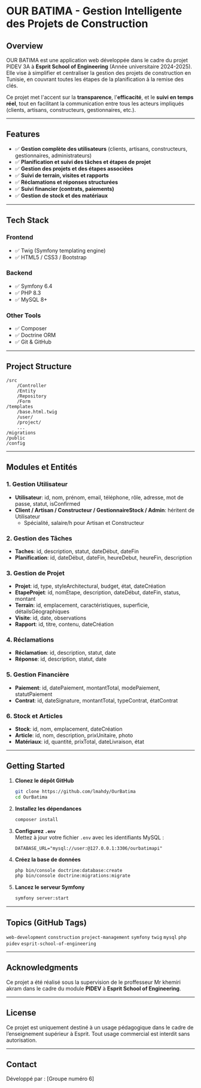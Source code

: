 # OUR BATIMA - Gestion Intelligente des Projets de Construction

## Overview

OUR BATIMA est une application web développée dans le cadre du projet PIDEV 3A à **Esprit School of Engineering** (Année universitaire 2024-2025).  
Elle vise à simplifier et centraliser la gestion des projets de construction en Tunisie, en couvrant toutes les étapes de la planification à la remise des clés.

Ce projet met l'accent sur la **transparence**, l'**efficacité**, et le **suivi en temps réel**, tout en facilitant la communication entre tous les acteurs impliqués (clients, artisans, constructeurs, gestionnaires, etc.).

---

## Features

- ✅ **Gestion complète des utilisateurs** (clients, artisans, constructeurs, gestionnaires, administrateurs)
- ✅ **Planification et suivi des tâches et étapes de projet**
- ✅ **Gestion des projets et des étapes associées**
- ✅ **Suivi de terrain, visites et rapports**
- ✅ **Réclamations et réponses structurées**
- ✅ **Suivi financier (contrats, paiements)**
- ✅ **Gestion de stock et des matériaux**

---

## Tech Stack

### Frontend
- ✅ Twig (Symfony templating engine)
- ✅ HTML5 / CSS3 / Bootstrap

### Backend
- ✅ Symfony 6.4
- ✅ PHP 8.3
- ✅ MySQL 8+

### Other Tools
- ✅ Composer
- ✅ Doctrine ORM
- ✅ Git & GitHub

---

## Project Structure

```
/src
    /Controller
    /Entity
    /Repository
    /Form
/templates
    /base.html.twig
    /user/
    /project/
    ...
/migrations
/public
/config
```

---

## Modules et Entités

### 1. Gestion Utilisateur
- **Utilisateur**: id, nom, prénom, email, téléphone, rôle, adresse, mot de passe, statut, isConfirmed
- **Client / Artisan / Constructeur / GestionnaireStock / Admin**: héritent de Utilisateur
  - Spécialité, salaire/h pour Artisan et Constructeur

### 2. Gestion des Tâches
- **Taches**: id, description, statut, dateDébut, dateFin  
- **Planification**: id, dateDébut, dateFin, heureDebut, heureFin, description

### 3. Gestion de Projet
- **Projet**: id, type, styleArchitectural, budget, état, dateCréation  
- **EtapeProjet**: id, nomEtape, description, dateDébut, dateFin, status, montant  
- **Terrain**: id, emplacement, caractéristiques, superficie, détailsGéographiques  
- **Visite**: id, date, observations  
- **Rapport**: id, titre, contenu, dateCréation

### 4. Réclamations
- **Réclamation**: id, description, statut, date  
- **Réponse**: id, description, statut, date

### 5. Gestion Financière
- **Paiement**: id, datePaiement, montantTotal, modePaiement, statutPaiement  
- **Contrat**: id, dateSignature, montantTotal, typeContrat, étatContrat

### 6. Stock et Articles
- **Stock**: id, nom, emplacement, dateCréation  
- **Article**: id, nom, description, prixUnitaire, photo  
- **Matériaux**: id, quantité, prixTotal, dateLivraison, état

---

## Getting Started

1. **Clonez le dépôt GitHub**  
   ```bash
   git clone https://github.com/lmahdy/OurBatima
   cd OurBatima
   ```

2. **Installez les dépendances**  
   ```bash
   composer install
   ```

3. **Configurez `.env`**  
   Mettez à jour votre fichier `.env` avec les identifiants MySQL :
   ```env
   DATABASE_URL="mysql://user:@127.0.0.1:3306/ourbatimapi"
   ```

4. **Créez la base de données**  
   ```bash
   php bin/console doctrine:database:create
   php bin/console doctrine:migrations:migrate
   ```

5. **Lancez le serveur Symfony**  
   ```bash
   symfony server:start
   ```

---

## Topics (GitHub Tags)

`web-development` `construction` `project-management` `symfony` `twig` `mysql` `php` `pidev` `esprit-school-of-engineering`

---

## Acknowledgments

Ce projet a été réalisé sous la supervision de le proffesseur Mr khemiri akram dans le cadre du module **PIDEV** à **Esprit School of Engineering**.

---

## License

Ce projet est uniquement destiné à un usage pédagogique dans le cadre de l’enseignement supérieur à Esprit. Tout usage commercial est interdit sans autorisation.

---

## Contact

Développé par : [Groupe numéro 6]  
